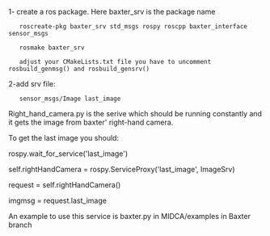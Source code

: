 1- create a ros package. Here baxter_srv is the package name

       roscreate-pkg baxter_srv std_msgs rospy roscpp baxter_interface  sensor_msgs
       
       rosmake baxter_srv
       
       adjust your CMakeLists.txt file you have to uncomment rosbuild_genmsg() and rosbuild_gensrv()


2-add srv file:

       sensor_msgs/Image last_image



Right_hand_camera.py is the serive which should be running constantly and it gets the image from baxter' right-hand camera. 

To get the last image you should:

rospy.wait_for_service('last_image')

self.rightHandCamera = rospy.ServiceProxy('last_image', ImageSrv)

request = self.rightHandCamera()

imgmsg = request.last_image


An example to use this service is baxter.py in MIDCA/examples in Baxter branch
       
